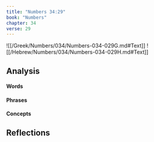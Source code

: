 ```yaml
---
title: "Numbers 34:29"
book: "Numbers"
chapter: 34
verse: 29
---
```

![[/Greek/Numbers/034/Numbers-034-029G.md#Text]]
![[/Hebrew/Numbers/034/Numbers-034-029H.md#Text]]

## Analysis

#### Words

#### Phrases

#### Concepts

## Reflections
